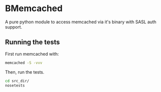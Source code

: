 # BMemcached
A pure python module to access memcached via it's binary with SASL auth support.

## Running the tests
First run memcached with:

```bash
memcached -S -vvv
```

Then, run the tests.

```bash
cd src_dir/
nosetests
```